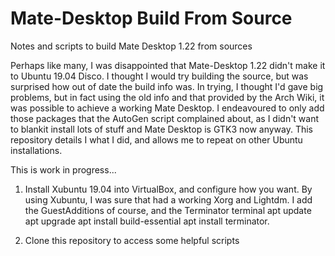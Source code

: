 # Mate-Desktop Build From Source
Notes and scripts to build Mate Desktop 1.22 from sources

Perhaps like many, I was disappointed that Mate-Desktop 1.22 didn't make it to Ubuntu 19.04 Disco.
I thought I would try building the source, but was surprised how out of date the build info was.
In trying, I thought I'd gave big problems, but in fact using the old info and that provided by the Arch Wiki,
it was possible to achieve a working Mate Desktop.
I endeavoured to only add those packages that the AutoGen script complained about, as I didn't want to
blankit install lots of stuff and Mate Desktop is GTK3 now anyway.
This repository details I what I did, and allows me to repeat on other Ubuntu installations.

This is work in progress...

1. Install Xubuntu 19.04 into VirtualBox, and configure how you want.
By using Xubuntu, I was sure that had a working Xorg and Lightdm.
I add the GuestAdditions of course, and the Terminator terminal
apt update
apt upgrade
apt install build-essential
apt install terminator.

2. Clone this repository to access some helpful scripts


